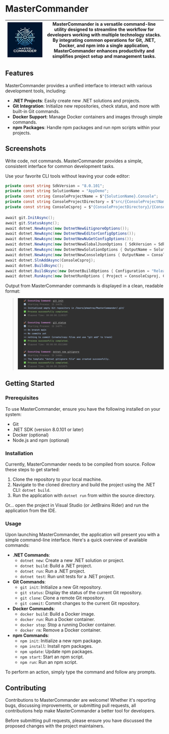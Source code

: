 # MasterCommander

| ![Logo MasterCommander](./assets/img/logo-mastercommander.png) | MasterCommander is a versatile command-line utility designed to streamline the workflow for developers working with multiple technology stacks. By integrating common operations for Git, .NET, Docker, and npm into a single application, MasterCommander enhances productivity and simplifies project setup and management tasks. |
|----------------------------------------------------------------|-------------------------------------------------------------------------------------------------------------------------------------------------------------------------------------------------------------------------------------------------------------------------------------------------------------------------------------|

## Features

MasterCommander provides a unified interface to interact with various development tools, including:

- **.NET Projects**: Easily create new .NET solutions and projects.
- **Git Integration**: Initialize new repositories, check status, and more with built-in Git commands.
- **Docker Support**: Manage Docker containers and images through simple commands.
- **npm Packages**: Handle npm packages and run npm scripts within your projects.

## Screenshots

Write code, not commands. MasterCommander provides a simple, consistent interface for common development tasks.

Use your favorite CLI tools without leaving your code editor:

```csharp
private const string SdkVersion = "8.0.101";
private const string SolutionName = "AppDemo";
private const string ConsoleProjectName = $"{SolutionName}.Console";
private const string ConsoleProjectDirectory = $"src/{ConsoleProjectName}";
private const string ConsoleCsproj = $"{ConsoleProjectDirectory}/{ConsoleProjectName}.csproj";

await git.InitAsync();
await git.StatusAsync();
await dotnet.NewAsync(new DotnetNewGitignoreOptions());
await dotnet.NewAsync(new DotnetNewEditorConfigOptions());
await dotnet.NewAsync(new DotnetNewNuGetConfigOptions());
await dotnet.NewAsync(new DotnetNewGlobalJsonOptions { SdkVersion = SdkVersion });
await dotnet.NewAsync(new DotnetNewSolutionOptions { OutputName = SolutionName });
await dotnet.NewAsync(new DotnetNewConsoleOptions { OutputName = ConsoleProjectName, OutputDirectory = ConsoleProjectDirectory });
await dotnet.SlnAddAsync(ConsoleCsproj);
await dotnet.BuildAsync();
await dotnet.BuildAsync(new DotnetBuildOptions { Configuration = "Release" });
await dotnet.RunAsync(new DotnetRunOptions { Project = ConsoleCsproj, Configuration = "Release" });
``` 


Output from MasterCommander commands is displayed in a clean, readable format:
> ![MasterCommander Screenshot](./assets/img/output-spectre.png)

## Getting Started

### Prerequisites

To use MasterCommander, ensure you have the following installed on your system:

- Git
- .NET SDK (version 8.0.101 or later)
- Docker (optional)
- Node.js and npm (optional)

### Installation

Currently, MasterCommander needs to be compiled from source. Follow these steps to get started:

1. Clone the repository to your local machine.
2. Navigate to the cloned directory and build the project using the .NET CLI: `dotnet build`.
3. Run the application with `dotnet run` from within the source directory.

Or... open the project in Visual Studio (or JetBrains Rider) and run the application from the IDE.

### Usage

Upon launching MasterCommander, the application will present you with a simple command-line interface. Here's a quick overview of available commands:

- **.NET Commands**:
    - `dotnet new`: Create a new .NET solution or project.
    - `dotnet build`: Build a .NET project.
    - `dotnet run`: Run a .NET project.
    - `dotnet test`: Run unit tests for a .NET project.
- **Git Commands**:
    - `git init`: Initialize a new Git repository.
    - `git status`: Display the status of the current Git repository.
    - `git clone`: Clone a remote Git repository.
    - `git commit`: Commit changes to the current Git repository.
- **Docker Commands**:
    - `docker build`: Build a Docker image.
    - `docker run`: Run a Docker container.
    - `docker stop`: Stop a running Docker container.
    - `docker rm`: Remove a Docker container.
- **npm Commands**:
    - `npm init`: Initialize a new npm package.
    - `npm install`: Install npm packages.
    - `npm update`: Update npm packages.
    - `npm start`: Start an npm script.
    - `npm run`: Run an npm script.

To perform an action, simply type the command and follow any prompts.

## Contributing

Contributions to MasterCommander are welcome! Whether it's reporting bugs, discussing improvements, or submitting pull requests, all contributions help make MasterCommander a better tool for developers.

Before submitting pull requests, please ensure you have discussed the proposed changes with the project maintainers.
